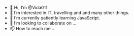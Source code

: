 - 👋 Hi, I’m @Vida011
- 👀 I’m interested in IT, travelling and and many other things.
- 🌱 I’m currently patiently learning JavaScript.
- 💞️ I’m looking to collaborate on ...
- 📫 How to reach me ...

<!---
Vida011/Vida011 is a ✨ special ✨ repository because its `README.md` (this file) appears on your GitHub profile.
You can click the Preview link to take a look at your changes.
--->
